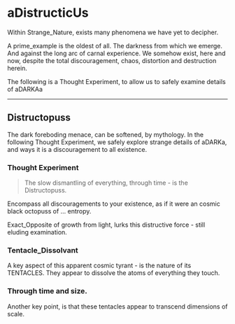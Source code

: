 # aDistructicUs

Within Strange_Nature, exists many phenomena we have yet to decipher.

A prime_example is the oldest of all. The darkness from which we emerge. And against the long arc of carnal experience. We somehow exist, here and now, despite the total discouragement, chaos, distortion and destruction herein.

The following is a Thought Experiment, to allow us to safely examine details of aDARKAa 

---

## Distructopuss

The dark foreboding menace, can be softened, by mythology. In the following Thought Experiment, we safely explore strange details of aDARKa, and ways it is a discouragement to all existence.

### Thought Experiment 

> The slow dismantling of everything, through time - is the Distructopuss.

Encompass all discouragements to your existence, as if it were an cosmic black octopuss of ... entropy. 

Exact_Opposite of growth from light, lurks this distructive force - still eluding examination.

### Tentacle_Dissolvant

A key aspect of this apparent cosmic tyrant - is the nature of its TENTACLES. They appear to dissolve the atoms of everything they touch.

### Through time and size.

Another key point, is that these tentacles appear to transcend dimensions of scale.


